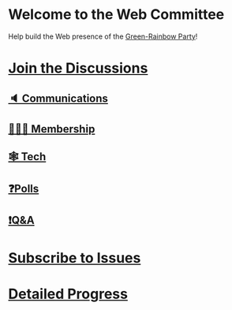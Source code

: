 # Welcome to the Web Committee

Help build the Web presence of the [Green-Rainbow Party][home]!

# [Join the Discussions](https://github.com/orgs/green-rainbow-org/discussions)

## [🔈 Communications](https://github.com/orgs/green-rainbow-org/discussions/categories/communications-committee)
## [🧑‍🤝‍🧑 Membership](https://github.com/orgs/green-rainbow-org/discussions/categories/membership-committee)
## [🕸️ Tech](https://github.com/orgs/green-rainbow-org/discussions/categories/tech-committee)
## [❓Polls](https://github.com/orgs/green-rainbow-org/discussions/categories/vote-on-goals-and-features)
## [❗Q&A ](https://github.com/orgs/green-rainbow-org/discussions/categories/website-help-q-a)

# [Subscribe to Issues](https://github.com/orgs/green-rainbow-org/projects/1/views/2?pane=item&itemId=17445860)
# [Detailed Progress](https://github.com/orgs/green-rainbow-org/projects/1/views/1)


[home]: https://green-rainbow.org
